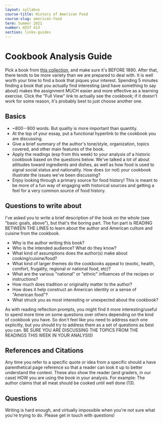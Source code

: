 ```yaml
---
layout: syllabus
course-title: History of American Food
course-slug: american-food
term: Summer 2021
number: HIST 413
section: links-guides
---
```


# Cookbook Analysis Guide
Pick a book from [this collection](https://babel.hathitrust.org/cgi/mb?c=1934413200;a=listis;sort=date_a;sz=100), and make sure it's BEFORE 1890. After that, there tends to be more variety than we are prepared to deal with. It is well worth your time to find a book that piques your interest. Spending 5 minutes finding a book that you actually find interesting (and have something to say about) makes the assignment MUCH easier and more effective as a learning exercise. Click the "Full View" link to actually see the cookbook; if it doesn't work for some reason, it's probably best to just choose another one.


## Basics
- ~800--900 words. But quality is more important than quantity.
- At the top of your essay, put a functional hyperlink to the cookbook you are discussing.
- Give a brief summary of the author's tone/style, organization, topics covered, and other main features of the book.
- Apply the readings (esp from this week) to your analysis of a historic cookbook based on the questions below. We've talked a lot of about attitudes toward ingredients and dishes, as well as how food is used to signal social status and nationality. How does (or not) your cookbook illustrate the issues we've been discussing?
- Enjoy looking through a primary source for food history! This is meant to be more of a fun way of engaging with historical sources and getting a feel for a very common source of food history.



## Questions to write about
I've asked you to write a brief description of the book on the whole (see "basic goals, above"), but that's the boring part. The fun part is READING BETWEEN THE LINES to learn about the author and American culture and cuisine from the cookbook.

- Why is the author writing this book?
- Who is the intended audience? What do they know?
- What kind of assumptions does the author(s) make about cooking/cuisine/food?
- What kind of larger themes do the cookbooks appeal to (exotic, health, comfort, frugality, regional or national food, etc)?
- What are the various "national" or "ethnic" influences of the recipes or instructions?
- How much does tradition or originality matter to the author?
- How does it help construct an American identity or a sense of "American food"?
- What struck you as most interesting or unexpected about the cookbook?

As with reading reflection prompts, you might find it more interesting/useful to spend more time on some questions over others depending on the kind of cookbook you have. So don't feel like you need to address each one explicitly, but you should try to address them as a set of questions as best you can. BE SURE YOU ARE DISCUSSING THE TOPICS FROM THE READINGS THIS WEEK IN YOUR ANALYSIS!


## References and Citations
Any time you refer to a specific quote or idea from a specific should a have parenthetical page reference so that a reader can look it up to better understand the context. These also show the reader (and graders, in our case) HOW you are using the book in your analysis. For example: The author claims that all meat should be cooked until well done (13).


## Questions
Writing is hard enough, and virtually impossible when you're not sure what you're trying to do. Please get in touch with questions!
